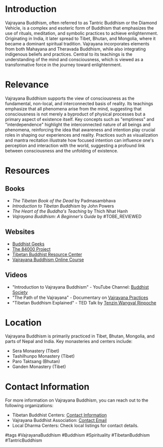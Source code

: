 # Introduction
Vajrayana Buddhism, often referred to as Tantric Buddhism or the Diamond Vehicle, is a complex and esoteric form of Buddhism that emphasizes the use of rituals, meditation, and symbolic practices to achieve enlightenment. Originating in India, it later spread to Tibet, Bhutan, and Mongolia, where it became a dominant spiritual tradition. Vajrayana incorporates elements from both Mahayana and Theravada Buddhism, while also integrating indigenous beliefs and practices. Central to its teachings is the understanding of the mind and consciousness, which is viewed as a transformative force in the journey toward enlightenment.

# Relevance
Vajrayana Buddhism supports the view of consciousness as the fundamental, non-local, and interconnected basis of reality. Its teachings emphasize that all phenomena arise from the mind, suggesting that consciousness is not merely a byproduct of physical processes but a primary aspect of existence itself. Key concepts such as "emptiness" and "interdependence" highlight the interconnected nature of all beings and phenomena, reinforcing the idea that awareness and intention play crucial roles in shaping our experiences and reality. Practices such as visualization and mantra recitation illustrate how focused intention can influence one's perception and interaction with the world, suggesting a profound link between consciousness and the unfolding of existence.

# Resources
## Books
- *The Tibetan Book of the Dead* by Padmasambhava
- *Introduction to Tibetan Buddhism* by John Powers
- *The Heart of the Buddha's Teaching* by Thich Nhat Hanh
- *Vajrayana Buddhism: A Beginner's Guide* by #TOBE_REVIEWED

## Websites
- [Buddhist Geeks](https://www.buddhistgeeks.com)
- [The 84000 Project](https://84000.co)
- [Tibetan Buddhist Resource Center](https://www.tbrc.org)
- [Vajrayana Buddhism Online Course](#TOBE_REVIEWED)

## Videos
- "Introduction to Vajrayana Buddhism" - YouTube Channel: [Buddhist Society](#TOBE_REVIEWED)
- "The Path of the Vajrayana" - Documentary on [Vajrayana Practices](#TOBE_REVIEWED)
- "Tibetan Buddhism Explained" - TED Talk by [Tenzin Wangyal Rinpoche](#TOBE_REVIEWED)

# Location
Vajrayana Buddhism is primarily practiced in Tibet, Bhutan, Mongolia, and parts of Nepal and India. Key monasteries and centers include:
- Sera Monastery (Tibet)
- Tashilhunpo Monastery (Tibet)
- Paro Taktsang (Bhutan)
- Ganden Monastery (Tibet)

# Contact Information
For more information on Vajrayana Buddhism, you can reach out to the following organizations:
- Tibetan Buddhist Centers: [Contact Information](#TOBE_REVIEWED)
- Vajrayana Buddhist Association: [Contact Email](#TOBE_REVIEWED)
- Local Dharma Centers: Check local listings for contact details.

#tags 
#VajrayanaBuddhism #Buddhism #Spirituality #TibetanBuddhism #TantricBuddhism
